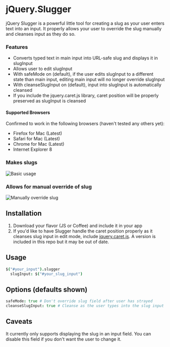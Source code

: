 # jQuery.Slugger

jQuery Slugger is a powerful little tool for creating a slug as your user enters text into an input. It properly allows your user to override the slug manually and cleanses input as they do so.

### Features

* Converts typed text in main input into URL-safe slug and displays it in slugInput
* Allows user to edit slugInput
* With safeMode on (default), if the user edits slugInput to a different state than main input, editing main input will no longer override slugInput
* With cleanseSlugInput on (default), input into slugInput is automatically cleansed
* If you include the jquery.caret.js library, caret position will be properly preserved as slugInput is cleansed

#### Supported Browsers

Confirmed to work in the following browsers (haven't tested any others yet):

* Firefox for Mac (Latest)
* Safari for Mac (Latest)
* Chrome for Mac (Latest)
* Internet Explorer 8

### Makes slugs
![Basic usage](http://i.imgur.com/NWfcm.png)

### Allows for manual override of slug
![Manually override slug](http://i.imgur.com/5cVLU.png)

## Installation

1. Download your flavor (JS or Coffee) and include it in your app
1. If you'd like to have Slugger handle the caret position properly as it cleanses slug input in edit mode, include [jquery.caret.js](https://github.com/DrPheltRight/jquery-caret). A version is included in this repo but it may be out of date.

## Usage

```coffeescript
$("#your_input").slugger
  slugInput: $("#your_slug_input")
```
## Options (defaults shown)

```coffeescript
safeMode: true # Don't override slug field after user has strayed
cleanseSlugInput: true # Cleanse as the user types into the slug input
```
## Caveats

It currently only supports displaying the slug in an input field. You can disable this field if you don't want the user to change it.